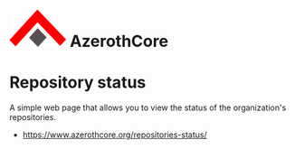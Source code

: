 # ![logo](https://raw.githubusercontent.com/azerothcore/azerothcore.github.io/master/images/logo-github.png) AzerothCore

# Repository status

A simple web page that allows you to view the status of the organization's repositories.

- https://www.azerothcore.org/repositories-status/

